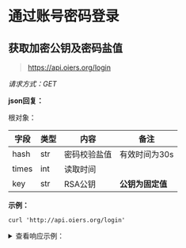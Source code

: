 # 通过账号密码登录

## 获取加密公钥及密码盐值

> https://api.oiers.org/login

*请求方式：GET*

**json回复：**

根对象：

| 字段 | 类型 | 内容         | 备注             |
| ---- | ---- | ------------ | ---------------- |
| hash | str  | 密码校验盐值 | 有效时间为30s    |
| times | int | 读取时间    | |
| key  | str  | RSA公钥      | **公钥为固定值** |

**示例：**

```shell
curl 'http://api.oiers.org/login'
```

<details>
<summary>查看响应示例：</summary>

```json
{

    "hash":"8e0db05c46f4052c",
    "key":"-----BEGIN PUBLIC KEY-----\nMIGfMA0GCSqGSIb3DQEBAQUAA4GNADCBiQKBgQDjb4V7EidX/ym28t2ybo0U6t0n\n6p4ej8VjqKHg100va6jkNbNTrLQqMCQCAYtXMXXp2Fwkk6WR+12N9zknLjf+C9sx\n/+l48mjUU8RqahiFD1XT/u2e0m2EN029OhCgkHx3Fc/KlFSIbak93EH/XlYis0w+\nXl69GV6klzgxW6d2xQIDAQAB\n-----END PUBLIC KEY-----\n"

}
```
